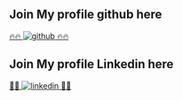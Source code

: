 ## Join My profile github here
<a href="https://github.com/Prumme" target="_blank">🔥🔥 ![github](https://img.shields.io/badge/GitHub-000000?style=for-the-badge&logo=GitHub&logoColor=white) 🔥🔥</a>

## Join My profile Linkedin here
<a href="[https://github.com/Prumme](https://www.linkedin.com/in/aurelien-prudhomme-4366061a1/)" target="_blank">🌱🌱 ![linkedin](https://img.shields.io/badge/LinkedIn-0077B5?style=for-the-badge&logo=linkedin&logoColor=white) 🌱🌱</a>
